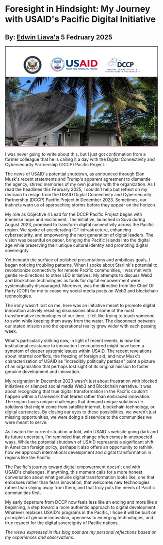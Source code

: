 # Foresight in Hindsight: My Journey with USAID's Pacific Digital Initiative
## By: [Edwin Liava'a](https://github.com/EdwinLiavaa) 5 Fedruary 2025

<p align="center">
 <img width="1000" src="https://github.com/EdwinLiavaa/liavaa.space/blob/main/blog/20250205/pic.png">
</p>

I was never going to write about this, but I just got confirmation from a former colleague that he is calling it a day with the Digital Connectivity and Cybersecurity Partnership (DCCP) Pacific Project. 

The news of USAID's potential shutdown, as announced through Elon Musk's recent statements and Trump's apparent agreement to dismantle the agency, stirred memories of my own journey with the organization. As I read the headlines this February 2025, I couldn't help but reflect on my decision to resign from the USAID Digital Connectivity and Cybersecurity Partnership (DCCP) Pacific Project in December 2023. Sometimes, our instincts warn us of approaching storms before they appear on the horizon.

My role as Objective 4 Lead for the DCCP Pacific Project began with immense hope and excitement. The initiative, launched in Suva during August 2023, promised to transform digital connectivity across the Pacific region. We spoke of accelerating ICT infrastructure, enhancing cybersecurity, and empowering the next generation of digital leaders. The vision was beautiful on paper, bringing the Pacific islands into the digital age while preserving their unique cultural identity and promoting digital sovereignty.

Yet beneath the surface of polished presentations and ambitious goals, I began noticing troubling patterns. When I spoke about Starlink's potential to revolutionize connectivity for remote Pacific communities, I was met with gentle re-directions to other LEO initiatives. My attempts to discuss Web3 and blockchain technologies as tools for digital empowerment were systematically discouraged. Moreover, was the directive from the Chief Of Party (COP) for me to cease my social media posts on Web3 and blockchain technologies.

The irony wasn't lost on me, here was an initiative meant to promote digital innovation actively resisting discussions about some of the most transformative technologies of our time. It felt like trying to teach someone to swim while keeping them away from the water. The disconnect between our stated mission and the operational reality grew wider with each passing week.

What's particularly striking now, in light of recent events, is how the institutional resistance to innovation I encountered might have been a symptom of deeper systemic issues within USAID. The recent revelations about internal conflicts, the freezing of foreign aid, and now Musk's characterization of USAID as "incredibly politically partisan" paint a picture of an organization that perhaps lost sight of its original mission to foster genuine development and innovation.

My resignation in December 2023 wasn't just about frustration with blocked initiatives or silenced social media Web3 and Blockchain narrative. It was about recognizing that true digital transformation in the Pacific couldn't happen within a framework that feared rather than embraced innovation. The region faces unique challenges that demand unique solutions i.e. solutions that might come from satellite internet, blockchain technology, or digital currencies. By closing our eyes to these possibilities, we weren't just missing opportunities, we were doing a disservice to the communities we were meant to serve.

As I watch the current situation unfold, with USAID's website going dark and its future uncertain, I'm reminded that change often comes in unexpected ways. While the potential shutdown of USAID represents a significant shift in American foreign policy, perhaps it also offers an opportunity to rethink how we approach international development and digital transformation in regions like the Pacific.

The Pacific's journey toward digital empowerment doesn't end with USAID's challenges. If anything, this moment calls for a more honest conversation about what genuine digital transformation looks like, one that embraces rather than fears innovation, that welcomes new technologies rather than shying away from them, and that truly puts the needs of Pacific communities first.

My early departure from DCCP now feels less like an ending and more like a beginning, a step toward a more authentic approach to digital development. Whatever replaces USAID's programs in the Pacific, I hope it will be built on principles of genuine innovation, openness to emerging technologies, and true respect for the digital sovereignty of Pacific nations.

*The views expressed in this blog post are my personal reflections based on my experiences and observations.*
